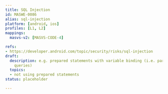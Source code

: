 ```yaml
---
title: SQL Injection
id: MASWE-0086
alias: sql-injection
platform: [android, ios]
profiles: [L1, L2]
mappings:
  masvs-v2: [MASVS-CODE-4]

refs:
- https://developer.android.com/topic/security/risks/sql-injection
draft:
  description: e.g. prepared statements with variable binding (i.e. parameterized
    queries)
  topics:
  - not using prepared statements
status: placeholder

---
```


